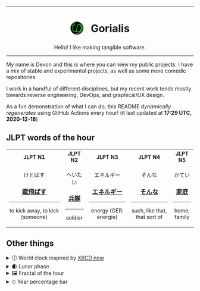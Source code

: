 ***

<h1 align="center">
<sub>
    <img src="readme/resources/avatar.png" height="36">
</sub>
&nbsp;
Gorialis
</h1>
<p align="center">
Hello! I like making tangible software.
</p>

***

My name is Devon and this is where you can view my public projects. I have a mix of stable and experimental projects, as well as some more comedic repositories.

I work in a handful of different disciplines, but my recent work tends mostly towards reverse engineering, DevOps, and graphical/UX design.

As a fun demonstration of what I can do, this README *dynamically regenerates* using GitHub Actions every hour! (it last updated at **17:29 UTC, 2020-12-18**)

<h2>JLPT words of the hour</h2>
<table>
    <tr>
        <th>JLPT N1</th>
        <th>JLPT N2</th>
        <th>JLPT N3</th>
        <th>JLPT N4</th>
        <th>JLPT N5</th>
    </tr>
    <tr>
        <td>
            <p align="center">けとばす</p>
            <h3 align="center"><b><a href="https://jisho.org/search/%E8%B9%B4%E9%A3%9B%E3%81%B0%E3%81%99">蹴飛ばす</a></b></h3>
            <hr>
            <p align="center">to kick away,<wbr> to kick (someone)</p>
        </td>
        <td>
            <p align="center">へいたい</p>
            <h3 align="center"><b><a href="https://jisho.org/search/%E5%85%B5%E9%9A%8A">兵隊</a></b></h3>
            <hr>
            <p align="center">soldier</p>
        </td>
        <td>
            <p align="center">エネルギー</p>
            <h3 align="center"><b><a href="https://jisho.org/search/%E3%82%A8%E3%83%8D%E3%83%AB%E3%82%AE%E3%83%BC">エネルギー</a></b></h3>
            <hr>
            <p align="center">energy (GER: energie)</p>
        </td>
        <td>
            <p align="center">そんな</p>
            <h3 align="center"><b><a href="https://jisho.org/search/%E3%81%9D%E3%82%93%E3%81%AA">そんな</a></b></h3>
            <hr>
            <p align="center">such,<wbr> like that,<wbr> that sort of</p>
        </td>
        <td>
            <p align="center">かてい</p>
            <h3 align="center"><b><a href="https://jisho.org/search/%E5%AE%B6%E5%BA%AD">家庭</a></b></h3>
            <hr>
            <p align="center">home;<br> family</p>
        </td>
    </tr>
</table>

<h2>Other things</h2>
<details>
<summary>🕔  World clock inspired by <a href="https://xkcd.com/now">XKCD now</a></summary>

> <img src="generated/now.png" width="512">

</details>
<details>
<summary>🌒 Lunar phase</summary>

The moon is approximately 15.76% through its phase (Waxing Crescent).

</details>
<details>
<summary>&#x1f5bc; Fractal of the hour</summary>

> <img src="generated/fractal.png" width="512">

</details>
<details>
<summary>&#x23f2; Year percentage bar</summary>
<pre><code>2020 [███████████████████▁] 96.37%</code></pre>
</details>
